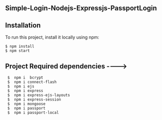 ## Simple-Login-Nodejs-Expressjs-PassportLogin


## Installation
To run this project, install it locally using npm:

```
$ npm install
$ npm start
```




## Project Required dependencies ---->

```
 $  npm i  bcrypt
 $  npm i connect-flash
 $  npm i ejs
 $  npm i express
 $  npm i express-ejs-layouts
 $  npm i express-session
 $  npm i mongoose
 $  npm i passport
 $  npm i passport-local
```



